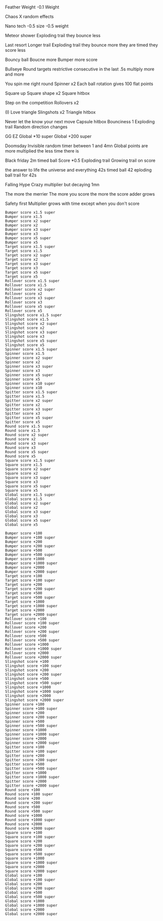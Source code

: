 Feather Weight
    -0.1 Weight

Chaos
    X random effects

Nano tech
    -0.5 size
    -0.5 weight

Meteor shower
    Exploding trail
        they bounce less

Last resort
    Longer trail
    Exploding trail
        they bounce more
        they are timed
        they score less

Bouncy ball
    Boucne more
    Bumper more score

Bullseye
    Round targets restrictive consecutive in the last .5s multiply more and more

You spin me right round
    Spinner x2
    Each ball rotation gives 100 flat points

Square up
    Square shape x2
    Square hitbox

Step on the competition
    Rollovers x2

(I) Love triangle
    Slingshots x2
    Triangle hitbox

Never let the know your next move
    Capsule hitbox
    Bounciness 1
    Exploding trail
    Random direction changes

GG EZ
    Global *10 super
    Global +200 super

Doomsday
    Invisible random timer between 1 and 4mn
    Global points are more multiplied the less time there is

Black friday
    2m timed ball
    Score *0.5
    Exploding trail
    Growing trail on score

the answer to life the universe and everything
    42s timed ball
    42 eploding ball trail for 42s

Falling Hype
    Crazy multiplier but decaying 1mn

The more the merrier
    The more you score the more the score adder grows

Safety first
    Multiplier grows with time except when you don't score

    Bumper score x1.5 super
    Bumper score x1.5
    Bumper score x2 super
    Bumper score x2
    Bumper score x3 super
    Bumper score x3
    Bumper score x5 super
    Bumper score x5
    Target score x1.5 super
    Target score x1.5
    Target score x2 super
    Target score x2
    Target score x3 super
    Target score x3
    Target score x5 super
    Target score x5
    Rollover score x1.5 super
    Rollover score x1.5
    Rollover score x2 super
    Rollover score x2
    Rollover score x3 super
    Rollover score x3
    Rollover score x5 super
    Rollover score x5
    Slingshot score x1.5 super
    Slingshot score x1.5
    Slingshot score x2 super
    Slingshot score x2
    Slingshot score x3 super
    Slingshot score x3
    Slingshot score x5 super
    Slingshot score x5
    Spinner score x1.5 super
    Spinner score x1.5
    Spinner score x2 super
    Spinner score x2
    Spinner score x3 super
    Spinner score x3
    Spinner score x5 super
    Spinner score x5
    Spinner score x10 super
    Spinner score x10
    Spitter score x1.5 super
    Spitter score x1.5
    Spitter score x2 super
    Spitter score x2
    Spitter score x3 super
    Spitter score x3
    Spitter score x5 super
    Spitter score x5
    Round score x1.5 super
    Round score x1.5
    Round score x2 super
    Round score x2
    Round score x3 super
    Round score x3
    Round score x5 super
    Round score x5
    Square score x1.5 super
    Square score x1.5
    Square score x2 super
    Square score x2
    Square score x3 super
    Square score x3
    Square score x5 super
    Square score x5
    Global score x1.5 super
    Global score x1.5
    Global score x2 super
    Global score x2
    Global score x3 super
    Global score x3
    Global score x5 super
    Global score x5

    Bumper score +100
    Bumper score +100 super
    Bumper score +200
    Bumper score +200 super
    Bumper score +500
    Bumper score +500 super
    Bumper score +1000
    Bumper score +1000 super
    Bumper score +2000
    Bumper score +2000 super
    Target score +100
    Target score +100 super
    Target score +200
    Target score +200 super
    Target score +500
    Target score +500 super
    Target score +1000
    Target score +1000 super
    Target score +2000
    Target score +2000 super
    Rollover score +100
    Rollover score +100 super
    Rollover score +200
    Rollover score +200 super
    Rollover score +500
    Rollover score +500 super
    Rollover score +1000
    Rollover score +1000 super
    Rollover score +2000
    Rollover score +2000 super
    Slingshot score +100
    Slingshot score +100 super
    Slingshot score +200
    Slingshot score +200 super
    Slingshot score +500
    Slingshot score +500 super
    Slingshot score +1000
    Slingshot score +1000 super
    Slingshot score +2000
    Slingshot score +2000 super
    Spinner score +100
    Spinner score +100 super
    Spinner score +200
    Spinner score +200 super
    Spinner score +500
    Spinner score +500 super
    Spinner score +1000
    Spinner score +1000 super
    Spinner score +2000
    Spinner score +2000 super
    Spitter score +100
    Spitter score +100 super
    Spitter score +200
    Spitter score +200 super
    Spitter score +500
    Spitter score +500 super
    Spitter score +1000
    Spitter score +1000 super
    Spitter score +2000
    Spitter score +2000 super
    Round score +100
    Round score +100 super
    Round score +200
    Round score +200 super
    Round score +500
    Round score +500 super
    Round score +1000
    Round score +1000 super
    Round score +2000
    Round score +2000 super
    Square score +100
    Square score +100 super
    Square score +200
    Square score +200 super
    Square score +500
    Square score +500 super
    Square score +1000
    Square score +1000 super
    Square score +2000
    Square score +2000 super
    Global score +100
    Global score +100 super
    Global score +200
    Global score +200 super
    Global score +500
    Global score +500 super
    Global score +1000
    Global score +1000 super
    Global score +2000
    Global score +2000 super